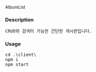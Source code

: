 AlbumList

### Description
<pre>
CRUD와 검색이 가능한 간단한 게시판입니다.
</pre>

### Usage
<pre>
cd .\client\       
npm i      
npm start 
</pre>
